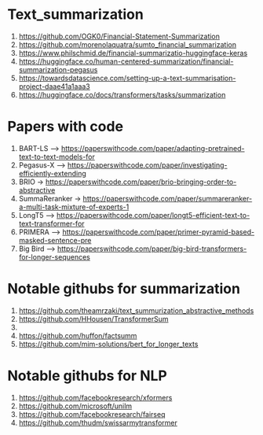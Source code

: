 # Text_summarization

1. https://github.com/OGK0/Financial-Statement-Summarization
2. https://github.com/morenolaquatra/sumto_financial_summarization
3. https://www.philschmid.de/financial-summarizatio-huggingface-keras
4. https://huggingface.co/human-centered-summarization/financial-summarization-pegasus
5. https://towardsdatascience.com/setting-up-a-text-summarisation-project-daae41a1aaa3
6. https://huggingface.co/docs/transformers/tasks/summarization

# Papers with code
1. BART-LS --> https://paperswithcode.com/paper/adapting-pretrained-text-to-text-models-for
2. Pegasus-X --> https://paperswithcode.com/paper/investigating-efficiently-extending
3. BRIO -> https://paperswithcode.com/paper/brio-bringing-order-to-abstractive
4. SummaReranker -> https://paperswithcode.com/paper/summareranker-a-multi-task-mixture-of-experts-1
5. LongT5 --> https://paperswithcode.com/paper/longt5-efficient-text-to-text-transformer-for
6. PRIMERA --> https://paperswithcode.com/paper/primer-pyramid-based-masked-sentence-pre
7. Big Bird --> https://paperswithcode.com/paper/big-bird-transformers-for-longer-sequences

# Notable githubs for summarization
1. https://github.com/theamrzaki/text_summurization_abstractive_methods
2. https://github.com/HHousen/TransformerSum
3. 
4. https://github.com/huffon/factsumm
5. https://github.com/mim-solutions/bert_for_longer_texts

# Notable githubs for NLP
1. https://github.com/facebookresearch/xformers
2. https://github.com/microsoft/unilm
3. https://github.com/facebookresearch/fairseq
4. https://github.com/thudm/swissarmytransformer
